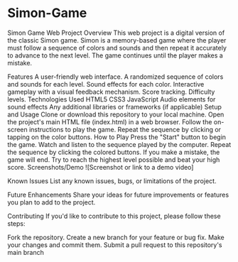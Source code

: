 # Simon-Game
Simon Game Web Project
Overview
This web project is a digital version of the classic Simon game. Simon is a memory-based game where the player must follow a sequence of colors and sounds and then repeat it accurately to advance to the next level. The game continues until the player makes a mistake.

Features
A user-friendly web interface.
A randomized sequence of colors and sounds for each level.
Sound effects for each color.
Interactive gameplay with a visual feedback mechanism.
Score tracking.
Difficulty levels.
Technologies Used
HTML5
CSS3
JavaScript
Audio elements for sound effects
Any additional libraries or frameworks (if applicable)
Setup and Usage
Clone or download this repository to your local machine.
Open the project's main HTML file (index.html) in a web browser.
Follow the on-screen instructions to play the game.
Repeat the sequence by clicking or tapping on the color buttons.
How to Play
Press the "Start" button to begin the game.
Watch and listen to the sequence played by the computer.
Repeat the sequence by clicking the colored buttons.
If you make a mistake, the game will end.
Try to reach the highest level possible and beat your high score.
Screenshots/Demo
![Screenshot or link to a demo video]

Known Issues
List any known issues, bugs, or limitations of the project.

Future Enhancements
Share your ideas for future improvements or features you plan to add to the project.

Contributing
If you'd like to contribute to this project, please follow these steps:

Fork the repository.
Create a new branch for your feature or bug fix.
Make your changes and commit them.
Submit a pull request to this repository's main branch

